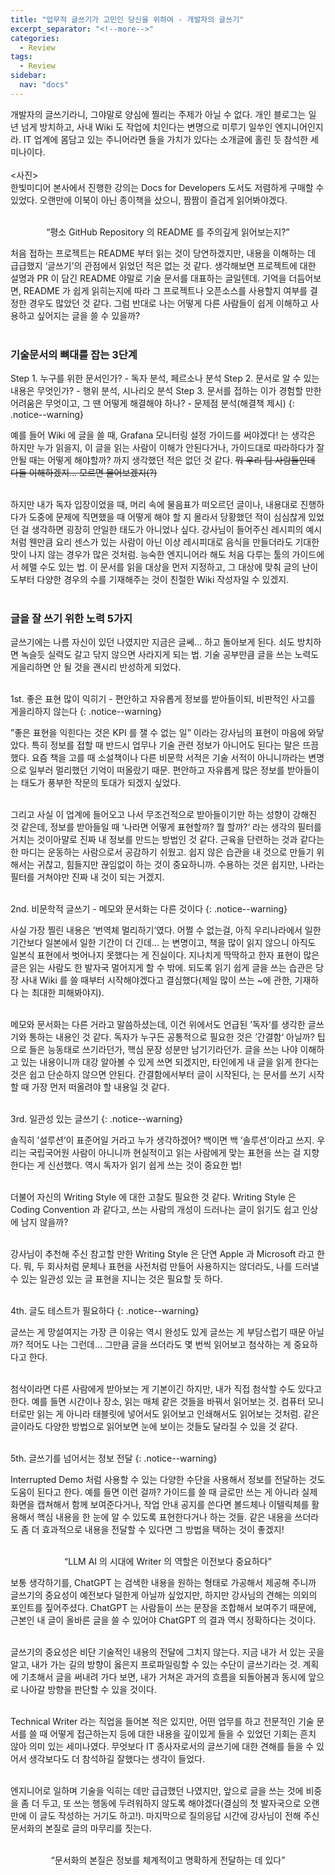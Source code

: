 ```yaml
---
title: "업무적 글쓰기가 고민인 당신을 위하여 - 개발자의 글쓰기"
excerpt_separator: "<!--more-->"
categories:
  - Review
tags:
  - Review
sidebar:
  nav: "docs"
---
```

개발자의 글쓰기라니, 그야말로 양심에 찔리는 주제가 아닐 수 없다. 
개인 블로그는 일 년 넘게 방치하고, 사내 Wiki 도 작업에 치인다는 변명으로 미루기 일쑤인 엔지니어인지라. 
IT 업계에 몸담고 있는 주니어라면 들을 가치가 있다는 소개글에 홀린 듯 참석한 세미나이다.<br>
<br>
<사진>
<br>
한빛미디어 본사에서 진행한 강의는 Docs for Developers 도서도 저렴하게 구매할 수 있었다. 
오랜만에 이북이 아닌 종이책을 샀으니, 짬짬이 즐겁게 읽어봐야겠다.<br><br>

<center>“평소 GitHub Repository 의 README 를 주의깊게 읽어보는지?”</center>

처음 접하는 프로젝트는 README 부터 읽는 것이 당연하겠지만, 내용을 이해하는 데 급급했지 ‘글쓰기’의 관점에서 읽었던 적은 없는 것 같다. 
생각해보면 프로젝트에 대한 설명과 PR 이 담긴 README 야말로 기술 문서를 대표하는 글일텐데. 
기억을 더듬어보면, README 가 쉽게 읽히는지에 따라 그 프로젝트나 오픈소스를 사용할지 여부를 결정한 경우도 많았던 것 같다. 
그럼 반대로 나는 어떻게 다른 사람들이 쉽게 이해하고 사용하고 싶어지는 글을 쓸 수 있을까?<br><br>

### 기술문서의 뼈대를 잡는 3단계

Step 1. 누구를 위한 문서인가? - 독자 분석, 페르소나 분석
Step 2. 문서로 알 수 있는 내용은 무엇인가? - 행위 분석, 시나리오 분석
Step 3. 문서를 접하는 이가 경험할 만한 어려움은 무엇이고, 그 땐 어떻게 해결해야 하나? - 문제점 분석(해결책 제시)
{: .notice--warning}

예를 들어 Wiki 에 글을 쓸 때, Grafana 모니터링 설정 가이드를 써야겠다! 는 생각은 하지만 
누가 읽을지, 이 글을 읽는 사람이 이해가 안된다거나, 가이드대로 따라하다가 잘 안될 때는 어떻게 해야할까? 까지 생각했던 적은 없던 것 같다. 
~~뭐 우리 팀 사람들인데 다들 이해하겠지… 모르면 물어보겠지(?)~~
<br><br>

하지만 내가 독자 입장이었을 때, 머리 속에 물음표가 떠오르던 글이나, 내용대로 진행하다가 도중에 문제에 직면했을 때 어떻게 해야 할 지 몰라서 
당황했던 적이 심심찮게 있었던 걸 생각하면 굉장히 안일한 태도가 아니었나 싶다. 
강사님이 들어주신 레시피의 예시처럼 웬만큼 요리 센스가 있는 사람이 아닌 이상 레시피대로 음식을 만들더라도 기대한 맛이 나지 않는 경우가 많은 것처럼. 
능숙한 엔지니어라 해도 처음 다루는 툴의 가이드에서 헤맬 수도 있는 법. 
이 문서를 읽을 대상을 먼저 지정하고, 그 대상에 맞춰 글의 난이도부터 다양한 경우의 수를 기재해주는 것이 친절한 Wiki 작성자일 수 있겠지.<br><br>

### 글을 잘 쓰기 위한 노력 5가지

글쓰기에는 나름 자신이 있던 나였지만 지금은 글쎄… 하고 돌아보게 된다. 
쇠도 방치하면 녹슬듯 실력도 갈고 닦지 않으면 사라지게 되는 법. 
기술 공부만큼 글을 쓰는 노력도 게을리하면 안 될 것을 괜시리 반성하게 되었다.<br><br>

1st. 좋은 표현 많이 익히기 - 편안하고 자유롭게 정보를 받아들이되, 비판적인 사고를 게을리하지 않는다
{: .notice--warning}

”좋은 표현을 익힌다는 것은 KPI 를 잴 수 없는 일” 이라는 강사님의 표현이 마음에 와닿았다. 
특히 정보를 접할 때 반드시 업무나 기술 관련 정보가 아니어도 된다는 말은 뜨끔했다. 
요즘 책을 고를 때 소설책이나 다른 비문학 서적은 기술 서적이 아니니까라는 변명으로 일부러 멀리했던 기억이 떠올랐기 때문. 
편안하고 자유롭게 많은 정보를 받아들이는 태도가 풍부한 작문의 토대가 되겠지 싶었다.<br><br>

그리고 사실 이 업계에 들어오고 나서 무조건적으로 받아들이기만 하는 성향이 강해진 것 같은데, 
정보를 받아들일 때 ‘나라면 어떻게 표현할까? 뭘 할까?‘ 라는 생각의 필터를 거치는 것이아먈로 진짜 내 정보를 만드는 방법인 것 같다. 
근육을 단련하는 것과 같다는 한 마디는 운동하는 사람으로서 공감하기 쉬웠고. 
쉽지 않은 습관을 내 것으로 만들기 위해서는 귀찮고, 힘들지만 끊임없이 하는 것이 중요하니까. 
수용하는 것은 쉽지만, 나라는 필터를 거쳐야만 진짜 내 것이 되는 거겠지.<br><br>

2nd. 비문학적 글쓰기 - 메모와 문서화는 다른 것이다
{: .notice--warning}

사실 가장 찔린 내용은 ’번역체 멀리하기‘였다. 
어쩔 수 없는걸, 아직 우리나라에서 일한 기간보다 일본에서 일한 기간이 더 긴데… 는 변명이고, 
책을 많이 읽지 않으니 아직도 일본식 표현에서 벗어나지 못했다는 게 진실이다. 
지나치게 딱딱하고 한자 표현이 많은 글은 읽는 사람도 한 발자국 멀어지게 할 수 밖에. 
되도록 읽기 쉽게 글을 쓰는 습관은 당장 사내 Wiki 를 쓸 때부터 시작해야겠다고 결심했다(제일 많이 쓰는 ~에 관한, 기재하다 는 최대한 피해봐야지).<br><br>

메모와 문서화는 다른 거라고 말씀하셨는데, 이건 위에서도 언급된 ’독자‘를 생각한 글쓰기와 통하는 내용인 것 같다. 
독자가 누구든 공통적으로 필요한 것은 ’간결함‘ 아닐까? 팁으로 들은 능동태로 쓰기라던가, 핵심 문장 성분만 남기기라던가. 
글을 쓰는 나야 이해하고 있는 내용이니까 대강 알아볼 수 있게 쓰면 되겠지만, 타인에게 내 글을 읽게 한다는 것은 쉽고 단순하지 않으면 안된다. 
간결함에서부터 글이 시작된다, 는 문서를 쓰기 시작할 때 가장 먼저 떠올려야 할 내용일 것 같다.<br><br>

3rd. 일관성 있는 글쓰기
{: .notice--warning}

솔직히 ’설루션‘이 표준어일 거라고 누가 생각하겠어? 백이면 백 ’솔루션‘이라고 쓰지. 
우리는 국립국어원 사람이 아니니까 현실적이고 읽는 사람에게 맞는 표현을 쓰는 걸 지향한다는 게 신선했다. 
역시 독자가 읽기 쉽게 쓰는 것이 중요한 법!<br><br>

더불어 자신의 Writing Style 에 대한 고찰도 필요한 것 같다. 
Writing Style 은 Coding Convention 과 같다고, 쓰는 사람의 개성이 드러나는 글이 읽기도 쉽고 인상에 남지 않을까?<br><br>

강사님이 추천해 주신 참고할 만한 Writing Style 은 단연 Apple 과 Microsoft 라고 한다. 
뭐, 두 회사처럼 문체나 표현을 사전처럼 만들어 사용하지는 않더라도, 나를 드러낼 수 있는 일관성 있는 글 표현을 지니는 것은 필요할 듯 하다.<br><br>

4th. 글도 테스트가 필요하다
{: .notice--warning}

글쓰는 게 망설여지는 가장 큰 이유는 역시 완성도 있게 글쓰는 게 부담스럽기 때문 아닐까? 
적어도 나는 그런데… 그만큼 글을 쓰더라도 몇 번씩 읽어보고 첨삭하는 게 중요하다고 한다.<br><br>

첨삭이라면 다른 사람에게 받아보는 게 기본이긴 하지만, 내가 직접 첨삭할 수도 있다고 한다. 
예를 들면 시간이나 장소, 읽는 매체 같은 것들을 바꿔서 읽어보는 것. 
컴퓨터 모니터로만 읽는 게 아니라 태블릿에 넣어서도 읽어보고 인쇄해서도 읽어보는 것처럼. 
같은 글이라도 다양한 방법으로 읽어보면 눈에 보이는 것들도 달라질 수 있을 것 같다.<br><br>

5th. 글쓰기를 넘어서는 정보 전달
{: .notice--warning}

Interrupted Demo 처럼 사용할 수 있는 다양한 수단을 사용해서 정보를 전달하는 것도 도움이 된다고 한다. 
예를 들면 이런 걸까? 가이드를 쓸 때 글로만 쓰는 게 아니라 실제 화면을 캡쳐해서 함께 보여준다거나, 
작업 안내 공지를 쓴다면 볼드체나 이텔릭체를 활용해서 핵심 내용을 한 눈에 알 수 있도록 표현한다거나 하는 것들. 
같은 내용을 쓰더라도 좀 더 효과적으로 내용을 전달할 수 있다면 그 방법을 택하는 것이 좋겠지!<br><br>

<center>“LLM AI 의 시대에 Writer 의 역할은 이전보다 중요하다”</center>

보통 생각하기를, ChatGPT 는 검색한 내용을 원하는 형태로 가공해서 제공해 주니까 글쓰기의 중요성이 예전보다 덜한게 아닐까 싶었지만, 
하지만 강사님의 견해는 의외의 포인트를 짚어주셨다. 
ChatGPT 는 사람들이 쓰는 문장을 조합해서 보여주기 때문에, 근본인 내 글이 올바른 글을 쓸 수 있어야 ChatGPT 의 결과 역시 정확하다는 것이다.<br><br>

글쓰기의 중요성은 비단 기술적인 내용의 전달에 그치지 않는다.
지금 내가 서 있는 곳을 알고, 내가 가는 길의 방향이 옳은지 프로파일링할 수 있는 수단이 글쓰기라는 것. 
계획에 기초해서 글을 써내려 가다 보면, 내가 거쳐온 과거의 흐름을 되돌아봄과 동시에 앞으로 나아갈 방향을 판단할 수 있을 것이다.<br><br>

Technical Writer 라는 직업을 들어본 적은 있지만, 
어떤 업무를 하고 전문적인 기술 문서를 쓸 때 어떻게 접근하는지 등에 대한 내용을 깊이있게 들을 수 있었던 기회는 흔치 않아 의미 있는 세미나였다. 
무엇보다 IT 종사자로서의 글쓰기에 대한 견해를 들을 수 있어서 생각보다도 더 참석하길 잘했다는 생각이 들었다.<br><br>

엔지니어로 일하며 기술을 익히는 데만 급급했던 나였지만, 앞으로 글을 쓰는 것에 비중을 좀 더 두고, 
또 쓰는 행동에 두려워하지 않도록 해야겠다(결심의 첫 발자국으로 오랜만에 이 글도 작성하는 거기도 하고!). 
마지막으로 질의응답 시간에 강사님이 전해 주신 문서화의 본질로 글의 마무리를 짓는다.<br><br>

<center>“문서화의 본질은 정보를 체계적이고 명확하게 전달하는 데 있다”</center>

<br><br>
